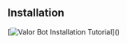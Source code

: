 ## Installation

[![Valor Bot Installation Tutorial](https://img.shields.io/badge/YouTube-Installation_Tutorial_(upload_soon)-red?logo=youtube&logoColor=red)]()
